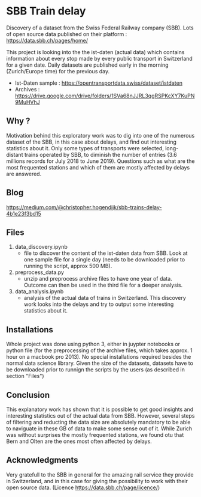 # SBB Train delay
Discovery of a dataset from the Swiss Federal Railway company (SBB).
Lots of open source data published on their platform : https://data.sbb.ch/pages/home/

This project is looking into the the ist-daten (actual data) which contains information about every stop made by every public transport in Switzerland for a given date. Daily datasets are published early in the morning (Zurich/Europe time) for the previous day.

- Ist-Daten sample : https://opentransportdata.swiss/dataset/istdaten
- Archives : https://drive.google.com/drive/folders/1SVa68nJJRL3qgRSPKcXY7KuPN9MuHVhJ

## Why ?
Motivation behind this exploratory work was to dig into one of the numerous dataset of the SBB, in this case about delays, and find out interesting statistics about it.
Only some types of transports were selected, long-distant trains operated by SBB, to diminish the number of entries (3.6 millions records for July 2018 to June 2019).
Questions such as what are the most frequented stations and which of them are mostly affected by delays are answered.

## Blog 
https://medium.com/@christopher.hogendijk/sbb-trains-delay-4b1e23f3bd15

## Files 
1. data_discovery.ipynb
	- file to discover the content of the ist-daten data from SBB. Look at one sample file for a single day (needs to be downloaded prior to running the script, approx 500 MB). 
2. preprocess_data.py
	- unzip and preprocess archive files to have one year of data. Outcome can then be used in the third file for a deeper analysis.
3. data_analysis.ipynb
	- analysis of the actual data of trains in Switzerland. This discovery work looks into the delays and try to output some interesting statistics about it.	
	
## Installations 
Whole project was done using python 3, either in juypter notebooks or python file (for the preprocessing of the archive files, which takes approx. 1 hour on a macbook pro 2013).
No special installations required besides the normal data science library. Given the size of the datasets, datasets have to be downloaded prior to runnign the scripts by the users (as described in section "Files")

## Conclusion
This explanatory work has shown that it is possible to get good insights and interesting statistics out of the actual data from SBB. However, several steps of filtering and reducting the data size are absolutely mandatory to be able to naviguate in these GB of data to make some sense out of it.
While Zurich was without surprises the mostly frequented stations, we found otu that Bern and Olten are the ones most often affected by delays.
	
## Acknowledgments
Very gratefull to the SBB in general for the amazing rail service they provide in Switzerland, and in this case for giving the possibility to work with their open source data. (Licence https://data.sbb.ch/page/licence/)